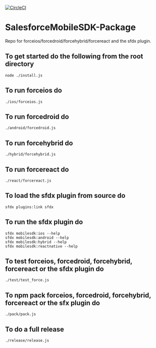 [![CircleCI](https://circleci.com/gh/forcedotcom/SalesforceMobileSDK-Package/tree/dev.svg?style=svg)](https://circleci.com/gh/forcedotcom/SalesforceMobileSDK-Package/tree/dev)

# SalesforceMobileSDK-Package
Repo for forceios/forcedroid/forcehybrid/forcereact and the sfdx plugin.

## To get started do the following from the root directory
``` shell
node ./install.js
```

## To run forceios do
```shell
./ios/forceios.js
```

## To run forcedroid do
```shell
./android/forcedroid.js
```

## To run forcehybrid do
```shell
./hybrid/forcehybrid.js
```

## To run forcereact do
```shell
./react/forcereact.js
```

## To load the sfdx plugin from source do
```shell
sfdx plugins:link sfdx
```

## To run the sfdx plugin do
```shell
sfdx mobilesdk:ios --help 
sfdx mobilesdk:android --help 
sfdx mobilesdk:hybrid --help 
sfdx mobilesdk:reactnative --help
```

## To test forceios, forcedroid, forcehybrid, forcereact or the sfdx plugin do
```shell
./test/test_force.js
```

## To npm pack forceios, forcedroid, forcehybrid, forcereact or the sfx plugin do
```shell
./pack/pack.js
```

## To do a full release
```
./release/release.js
```
